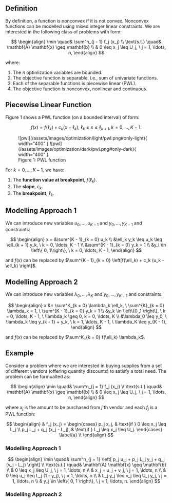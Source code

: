 ## Definition

By definition, a function is nonconvex if it is not convex. Nonconvex functions can be modelled using mixed integer linear constraints. We are interested in the following class of problems with form:

$$
\begin{align}
\min \quad& \sum^n_{j - 1} f_j (x_j) \\ 
\text{s.t.} \quad& \mathbf{A} \mathbf{x} \geq \mathbf{b} \\
& 0 \leq x_j \leq U_j, \ j = 1, \ldots, n,
\end{align}
$$

where:

1. The $n$ optimization variables are bounded.
2. The objective function is separable, i.e., sum of univariate functions.
3. Each of the separable functions is piecewise linear (PWL).
4. The objective function is nonconvex, nonlinear and continuous.

## Piecewise Linear Function

Figure 1 shows a PWL function (on a bounded interval) of form:

$$
f(x) = f(\ell_k) + c_k (x - \ell_k), \ \ell_k \leq x \leq \ell_{k + 1}, k = 0, \ldots, K - 1.
$$

<figure markdown>
  ![pwl](/assets/images/optimization/light/pwl.png#only-light){ width="400" }
  ![pwl](/assets/images/optimization/dark/pwl.png#only-dark){ width="400" }
  <figcaption>Figure 1: PWL function</figcaption>
</figure>

For $k = 0, \ldots, K - 1$, we have:

1. The **function value at breakpoint**, $f(\ell_k)$.
2. The **slope**, $c_k$.
3. The **breakpoint**, $\ell_{k}$.

## Modelling Approach 1
We can introduce new variables $u_0, \ldots, u_{K - 1}$ and $y_0, \ldots, y_{K - 1}$ and constraints:

$$
\begin{align}
x = &\sum^{K - 1}_{k = 0} u_k \\
&\ell_k y_k \leq u_k \leq \ell_{k + 1} y_k, \ k = 0, \ldots, K - 1 \\
&\sum^{K - 1}_{k = 0} y_k = 1 \\
&y_l \in \left\{ 0, 1\right\}, \ k = 0, \ldots, K - 1,
\end{align}
$$

and $f(x)$ can be replaced by $\sum^{K - 1}_{k = 0} \left[f(\ell_k) + c_k (u_k - \ell_k) \right]$.

## Modelling Approach 2

We can introduce new variables $\lambda_0, \ldots, \lambda_K$ and $y_0, \ldots, y_{K - 1}$ and constraints:

$$
\begin{align}
x &= \sum^K_{k = 0} \lambda_k \ell_k, \ \sum^{K}_{k = 0} \lambda_k = 1, \ \sum^{K - 1}_{k = 0} y_k = 1 \\
&y_k \in \left\{0 ,1 \right\}, \ k = 0, \ldots, K - 1, \ \lambda_k \geq 0, k = 0, \ldots, K \\
&\lambda_0 \leq y_0, \ \lambda_k \leq y_{k - 1} + y_k, \ k = 1, \ldots, K - 1, \ \lambda_K \leq y_{K - 1},
\end{align}
$$

and $f(x)$ can be replaced by $\sum^K_{k = 0} f(\ell_k) \lambda_k$.

## Example

Consider a problem where we are interested in buying supplies from a set of different vendors (offering quantity discounts) to satisfy a total need. The problem can be formualted as:

$$
\begin{align}
\min \quad& \sum^n_{j = 1} f_j (x_j) \\
\text{s.t.} \quad& \mathbf{A} \mathbf{x} \geq \mathbf{b} \\
& 0 \leq x_j \leq U_j, \ j = 1, \ldots, n,
\end{align}
$$

where $x_j$ is the amount to be purchased from $j$'th vendor and each $f_j$ is a PWL function:

$$
\begin{align}
& f_j (x_j) = 
\begin{cases}
    p_j x_j, & \text{if }  0 \leq x_j \leq L_j \\
    p_j L_j + q_j (x_j - L_j), & \text{if } L_j \leq x_j \leq U_j.
\end{cases} \label{a} \\
\end{align}
$$

### Modelling Approach 1

$$
\begin{align}
\min \quad& \sum^n_{j = 1} \left[ p_j u_j + p_j L_j y_j + q_j (v_j - L_j) \right] \\
\text{s.t.} \quad& \mathbf{A} \mathbf{x} \geq \mathbf{b} \\
& 0 \leq x_j \leq U_j, \ j = 1, \ldots, n \\
& x_j = u_j + v_j, \ j = 1, \ldots, n \\
& 0 \leq u_j \leq L_j (1 - y_j), \ j = 1, \ldots, n \\
& L_j y_j \leq v_j \leq U_j y_j, \ j = 1, \ldots, n \\
& y_j \in \left\{ 0, 1 \right\}, \ j = 1, \ldots, n.
\end{align}
$$

### Modelling Approach 2




